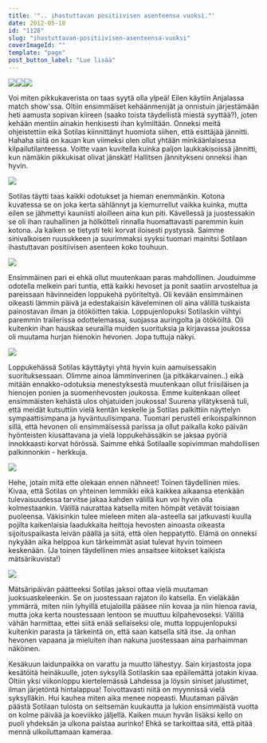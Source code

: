 ```yaml
---
title: '".. ihastuttavan positiivisen asenteensa vuoksi."'
date: 2012-05-18
id: "1128"
slug: "ihastuttavan-positiivisen-asenteensa-vuoksi"
coverImageId: ""
template: "page"
post_button_label: "Lue lisää"
---
```


[![](/images/IMG_0039.jpg)](http://4.bp.blogspot.com/-3x5MUGQAc-o/T7USsKSbPeI/AAAAAAAAAoA/1Jy8kJQblWE/s1600/IMG_0039.jpg)[![](/images/IMG_0184.jpg)](http://1.bp.blogspot.com/-Q4EXSZbjw_A/T7US0ZV6bvI/AAAAAAAAAoQ/D5jvA8Qyi6Q/s1600/IMG_0184.jpg)[![](/images/IMG_0186.jpg)](http://4.bp.blogspot.com/-gPhj4c9wElk/T7US4k_st-I/AAAAAAAAAoY/Gz7XZVEF-X0/s1600/IMG_0186.jpg)

Voi miten pikkukaverista on taas syytä olla ylpeä! Eilen käytiin Anjalassa match show'ssa. Oltiin ensimmäiset kehäänmenijät ja onnistuin järjestämään heti aamusta sopivan kiireen (saako toista täydellistä miestä syyttää?), joten kehään mentiin ainakin henkisesti ihan kylmiltään. Onneksi meitä ohjeistettiin eikä Sotilas kiinnittänyt huomiota siihen, että esittäjää jännitti. Hahaha siitä on kauan kun viimeksi olen ollut yhtään minkäänlaisessa kilpailutilanteessa. Voitte vaan kuvitella kuinka paljon laukkakisoissä jännitti, kun nämäkin pikkukisat olivat jänskät! Hallitsen jännitykseni onneksi ihan hyvin.

[![](/images/IMG_9765.jpg)](http://4.bp.blogspot.com/-jyyo62GKuss/T7UTNG7UZbI/AAAAAAAAApA/qpokqxhzmcg/s1600/IMG_9765.jpg)

Sotilas täytti taas kaikki odotukset ja hieman enemmänkin. Kotona kuvatessa se on joka kerta sählännyt ja kiemurrellut vaikka kuinka, mutta eilen se jähmettyi kauniisti aloilleen aina kun piti. Kävellessä ja juostessakin se oli ihan rauhallinen ja hölkötteli rinnalla huomattavasti paremmin kuin kotona. Ja kaiken se tietysti teki korvat iloisesti pystyssä. Saimme sinivalkoisen ruusukkeen ja suurimmaksi syyksi tuomari mainitsi Sotilaan ihastuttavan positiivisen asenteen koko touhuun.

[![](/images/IMG_9949.jpg)](http://4.bp.blogspot.com/-6sOhbdp9Eak/T7UTd7aJ5GI/AAAAAAAAApg/JhXZL2gId5E/s1600/IMG_9949.jpg)

Ensimmäinen pari ei ehkä ollut muutenkaan paras mahdollinen. Jouduimme odotella melkein pari tuntia, että kaikki hevoset ja ponit saatiin arvosteltua ja pareissaan hävinneiden loppukehä pyöriteltyä. Oli kevään ensimmäinen oikeasti lämmin päivä ja edestakaisin käveleminen oli aina välillä tuskaista painostavan ilman ja ötököitten takia. Loppujenlopuksi Sotilaskin viihtyi paremmin trailerissa odottelemassa, suojassa auringolta ja ötököiltä. Oli kuitenkin ihan hauskaa seurailla muiden suorituksia ja kirjavassa joukossa oli muutama hurjan hienokin hevonen. Jopa tuttuja näkyi.

[![](/images/IMG_0230.jpg)](http://1.bp.blogspot.com/-a9xhtW-AXz8/T7UTA5aSEiI/AAAAAAAAAoo/YDDXDn8_3G4/s1600/IMG_0230.jpg)

Loppukehässä Sotilas käyttäytyi yhtä hyvin kuin aamuisessakin suorituksessaan. Olimme ainoa lämminverinen (ja pitkäkarvainen..) eikä mitään ennakko-odotuksia menestyksestä muutenkaan ollut friisiläisen ja hienojen ponien ja suomenhevosten joukossa. Emme kuitenkaan olleet ensimmäisten kehästä ulos ohjatuiden joukossa! Suurena yllätyksenä tuli, että meidät kutsuttiin vielä kentän keskelle ja Sotilas palkittiin näyttelyn sympaattisimpana ja hyväntuulisimpana. Tuomari perusteli erikoispalkinnon sillä, että hevonen oli ensimmäisessä parissa ja ollut paikalla koko päivän hyönteisten kiusattavana ja vielä loppukehässäkin se jaksaa pyöriä innokkaasti korvat hörössä. Saimme ehkä Sotilaalle sopivimman mahdollisen palkinnonkin - herkkuja.

[![](/images/IMG_0203.jpg)](http://1.bp.blogspot.com/-Tb0TgxRmwJs/T7US8YQX9ZI/AAAAAAAAAog/H34CTr870m8/s1600/IMG_0203.jpg)

Hehe, jotain mitä ette olekaan ennen nähneet! Toinen täydellinen mies. Kivaa, että Sotilas on yhteinen lemmikki eikä kaikkea aikaansa etenkään tulevaisuudessa tarvitse jakaa kahden välillä kun voi hyvin olla kolmestaankin. Välillä naurattaa katsella miten hömpät vetävät toisiaan puoleensa. Väkisinkin tulee mieleen miten ala-asteella sai jatkuvasti kuulla pojilta kaikenlaisia laadukkaita heittoja hevosten ainoasta oikeasta sijoituspaikasta leivän päällä ja siitä, että olen heppatyttö. Elämä on onneksi nykyään aika helppoa kun tärkeimmät asiat tulevat hyvin toimeen keskenään. (Ja toinen täydellinen mies ansaitsee kiitokset kaikista mätsärikuvista!)

[![](/images/IMG_0175.jpg)](http://2.bp.blogspot.com/-YfD_x2rtRBk/T7USwRqRS7I/AAAAAAAAAoI/pNUT2tWs9c4/s1600/IMG_0175.jpg)

Mätsäripäivän päätteeksi Sotilas jaksoi ottaa vielä muutaman juoksuaskeleenkin. Se on juostessaan rajaton ilo katsella. En vieläkään ymmärrä, miten niin lyhyillä etujaloilla pääsee niin kovaa ja niin hienoa ravia, mutta joka kerta noustessaan lentoon se muuttuu kilpahevoseksi. Välillä vähän harmittaa, ettei siitä enää sellaiseksi ole, mutta loppujenlopuksi kuitenkin parasta ja tärkeintä on, että saan katsella sitä itse. Ja onhan hevonen vapaana ja mieluiten ihan nakuna juostessaan aina parhaimman näköinen.

Kesäkuun laidunpaikka on varattu ja muutto lähestyy. Sain kirjastosta jopa kesätöitä heinäkuulle, joten syksyllä Sotilaskin saa epäilemättä jotakin kivaa. Oltiin yksi viikonloppu kiertelemässä Lahdessa ja löysin siniset jalustimet, ilman järjetöntä hintalappua! Toivottavasti niitä on myynnissä vielä syksylläkin. Hui kauhea miten aika menee nopeasti. Muutaman päivän päästä Sotilaan tulosta on seitsemän kuukautta ja lukion ensimmäistä vuotta on kolme päivää ja koeviikko jäljellä. Kaiken muun hyvän lisäksi kello on puoli yhdeksän ja ulkona paistaa aurinko! Ehkä se tarkoittaa sitä, että pitää mennä ulkoiluttamaan kameraa.
